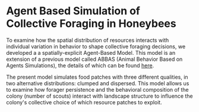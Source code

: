 # Agent Based Simulation of Collective Foraging in Honeybees

To examine how the spatial distribution of resources interacts with individual variation in behavior to shape collective foraging decisions, we developed a a spatially-explicit Agent-Based Model. This model is an extension of a previous model called ABBAS (Animal Behavior Based on Agents Simulations), the details of which can be found [here](https://github.com/thmosqueiro/ABBAS).

The present model simulates food patches with three different qualities, in two alternative distributions: clumped and dispersed. This model allows us to examine how forager persistence and the behavioral composition of the colony (number of scouts) interact with landscape structure to influence the colony's collective choice of which resource patches to exploit.
